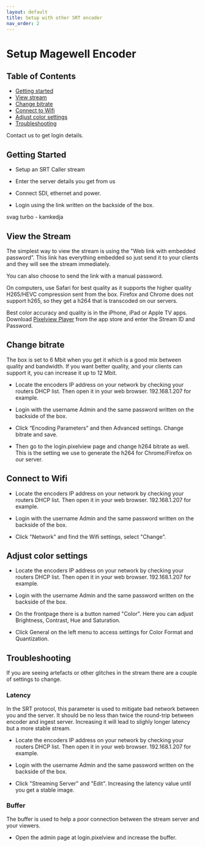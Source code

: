 ```yaml
---
layout: default
title: Setup with other SRT encoder
nav_order: 2
---
```


# Setup Magewell Encoder

## Table of Contents
+ [Getting started](#getting_started)
+ [View stream](#viewstream)
+ [Change bitrate](#changebitrate)
+ [Connect to Wifi](#connecttowifi)
+ [Adjust color settings](#adjustcolorsettings)
+ [Troubleshooting](#troubleshooting)

Contact us to get login details.

## Getting Started <a name = "getting_started"></a>

- Setup an SRT Caller stream
- Enter the server details you get from us 


- Connect SDI, ethernet and power.
- Login using the link written on the backside of the box. 


svag 
turbo - 
kamkedja




## View the Stream <a name = "viewstream"></a>
The simplest way to view the stream is using the "Web link with embedded password”. This link has everything embedded so just send it to your clients and they will see the stream immediately. 

You can also choose to send the link with a manual password.

On computers, use Safari for best quality as it supports the higher quality H265/HEVC compression sent from the box. Firefox and Chrome does not support h265, so they get a h264 that is transcoded on our servers.

Best color accuracy and quality is in the iPhone, iPad or Apple TV apps. Download [Pixelview Player](https://apps.apple.com/se/app/pixelview-player/id1570446440) from the app store and enter the Stream ID and Password.

## Change bitrate <a name = "changebitrate"></a>
The box is set to 6 Mbit when you get it which is a good mix between quality and bandwidth. If you want better quality, and your clients can support it, you can increase it up to 12 Mbit.

- Locate the encoders IP address on your network by checking your routers DHCP list. Then open it in your web browser. 192.168.1.207 for example.

- Login with the username Admin and the same password written on the backside of the box.

- Click “Encoding Parameters” and then Advanced settings. Change bitrate and save.

- Then go to the login.pixelview page and change h264 bitrate as well. This is the setting we use to generate the h264 for Chrome/Firefox on our server.

## Connect to Wifi <a name = "connecttowifi"></a>
- Locate the encoders IP address on your network by checking your routers DHCP list. Then open it in your web browser. 192.168.1.207 for example.

- Login with the username Admin and the same password written on the backside of the box.

- Click "Network" and find the Wifi settings, select "Change".

## Adjust color settings <a name = "adjustcolorsettings"></a>
- Locate the encoders IP address on your network by checking your routers DHCP list. Then open it in your web browser. 192.168.1.207 for example.

- Login with the username Admin and the same password written on the backside of the box.

- On the frontpage there is a button named "Color". Here you can adjust Brightness, Contrast, Hue and Saturation. 

- Click General on the left menu to access settings for Color Format and Quantization. 

## Troubleshooting <a name = "troubleshooting"></a>
If you are seeing artefacts or other glitches in the stream there are a couple of settings to change. 

### Latency
In the SRT protocol, this parameter is used to mitigate bad network between you and the server. It should be no less than twice the round-trip between encoder and ingest server. Increasing it will lead to slighly longer latency but a more stable stream.

- Locate the encoders IP address on your network by checking your routers DHCP list. Then open it in your web browser. 192.168.1.207 for example.

- Login with the username Admin and the same password written on the backside of the box.

- Click "Streaming Server" and "Edit". Increasing the latency value until you get a stable image. 

### Buffer
The buffer is used to help a poor connection between the stream server and your viewers. 
- Open the admin page at login.pixelview and increase the buffer.  